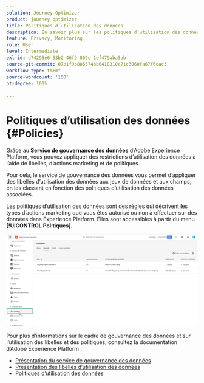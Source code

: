 ```yaml
---
solution: Journey Optimizer
product: journey optimizer
title: Politiques d’utilisation des données
description: En savoir plus sur les politiques d’utilisation des données et le service de gouvernance des données.
feature: Privacy, Monitoring
role: User
level: Intermediate
exl-id: d74295e6-53b2-46f9-809c-1ef479aba5ab
source-git-commit: 07b1f9b885574bb6418310a71c3060fa67f6cac3
workflow-type: tm+mt
source-wordcount: '150'
ht-degree: 100%

---
```


# Politiques d’utilisation des données {#Policies}


Grâce au **Service de gouvernance des données** d’Adobe Experience Platform, vous pouvez appliquer des restrictions d’utilisation des données à l’aide de libellés, d’actions marketing et de politiques.

Pour cela, le service de gouvernance des données vous permet d’appliquer des libellés d’utilisation des données aux jeux de données et aux champs, en les classant en fonction des politiques d’utilisation des données associées.

Les politiques d’utilisation des données sont des règles qui décrivent les types d’actions marketing que vous êtes autorisé ou non à effectuer sur des données dans Experience Platform. Elles sont accessibles à partir du menu **[!UICONTROL Politiques]**.

![](assets/policies.png)

Pour plus d’informations sur le cadre de gouvernance des données et sur l’utilisation des libellés et des politiques, consultez la documentation d’Adobe Experience Platform :

* [Présentation du service de gouvernance des données](https://experienceleague.adobe.com/docs/experience-platform/data-governance/home.html?lang=fr)
* [Présentation des libellés d’utilisation des données](https://experienceleague.adobe.com/docs/experience-platform/data-governance/labels/overview.html?lang=fr)
* [Politiques d’utilisation des données](https://experienceleague.adobe.com/docs/experience-platform/data-governance/policies/overview.html?lang=fr)
